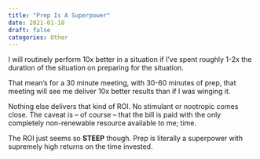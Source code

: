 ```yaml
---
title: "Prep Is A Superpower"
date: 2021-01-18
draft: false
categories: Other
---
```


I will routinely perform 10x better in a situation if I’ve spent roughly 1-2x the duration of the situation on preparing for the situation.

That mean’s for a 30 minute meeting, with 30-60 minutes of prep, that meeting will see me deliver 10x better results than if I was winging it.

Nothing else delivers that kind of ROI. No stimulant or nootropic comes close. The caveat is – of course – that the bill is paid with the only completely non-renewable resource available to me; time.

The ROI just seems so **STEEP** though. Prep is literally a superpower with supremely high returns on the time invested.

